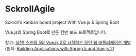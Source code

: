 # SckrollAgile
Sckroll's kanban board project With Vue.js & Spring Boot

Vue.js와 Spring Boot로 만든 칸반 보드 프로젝트입니다.

참고: [실전! 스프링 5와 Vue.js 2로 시작하는 모던 웹 애플리케이션 개발](https://wikibook.co.kr/spring-vuejs/)  
(원제: [Building Applications with Spring 5 and Vue.js 2](https://www.packtpub.com/application-development/building-applications-spring-5-and-vuejs-2))
